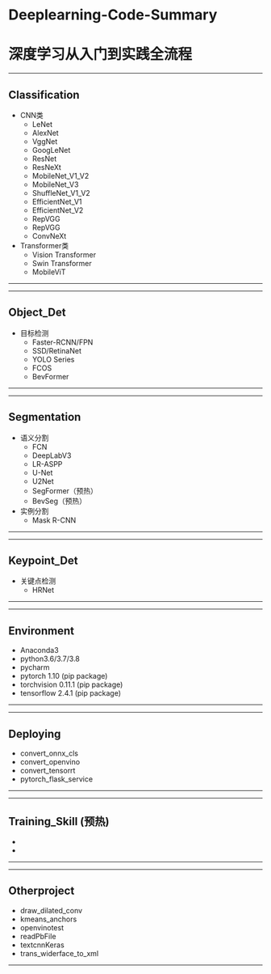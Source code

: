 # Deeplearning-Code-Summary
# 深度学习从入门到实践全流程


----------------------------------------------------------------------------------------------
## Classification 
  * CNN类
    * LeNet
    * AlexNet
    * VggNet
    * GoogLeNet
    * ResNet
    * ResNeXt
    * MobileNet_V1_V2
    * MobileNet_V3
    * ShuffleNet_V1_V2
    * EfficientNet_V1
    * EfficientNet_V2
    * RepVGG
    * RepVGG
    * ConvNeXt
  * Transformer类
    * Vision Transformer
    * Swin Transformer
    * MobileViT    
----------------------------------------------------------------------------------------------


----------------------------------------------------------------------------------------------
## Object_Det
  * 目标检测
    * Faster-RCNN/FPN
    * SSD/RetinaNet
    * YOLO Series
    * FCOS
    * BevFormer
----------------------------------------------------------------------------------------------


----------------------------------------------------------------------------------------------
 ## Segmentation
  * 语义分割 
    * FCN
    * DeepLabV3
    * LR-ASPP
    * U-Net
    * U2Net
    * SegFormer（预热）
    * BevSeg（预热）
  * 实例分割
    * Mask R-CNN
----------------------------------------------------------------------------------------------


---------------------------------------------------------------------------------------------- 
 ## Keypoint_Det
  * 关键点检测
    * HRNet
---------------------------------------------------------------------------------------------- 


----------------------------------------------------------------------------------------------
## Environment
* Anaconda3
* python3.6/3.7/3.8
* pycharm
* pytorch 1.10 (pip package)
* torchvision 0.11.1 (pip package)
* tensorflow 2.4.1 (pip package)
----------------------------------------------------------------------------------------------


---------------------------------------------------------------------------------------------- 
 ## Deploying
  * convert_onnx_cls
  * convert_openvino
  * convert_tensorrt
  * pytorch_flask_service
----------------------------------------------------------------------------------------------


---------------------------------------------------------------------------------------------- 
 ## Training_Skill (预热)
  *
  * 
---------------------------------------------------------------------------------------------- 


---------------------------------------------------------------------------------------------- 
 ## Otherproject
  * draw_dilated_conv
  * kmeans_anchors
  * openvinotest
  * readPbFile
  * textcnnKeras
  * trans_widerface_to_xml
----------------------------------------------------------------------------------------------
